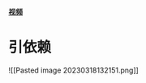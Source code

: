 

[**视频**](https://www.bilibili.com/video/BV1TK411Z7ad/?spm_id_from=333.880.my_history.page.click&vd_source=401b6f9fa97bd742c33c9daf90f6259b)

# 引依赖

![[Pasted image 20230318132151.png]]